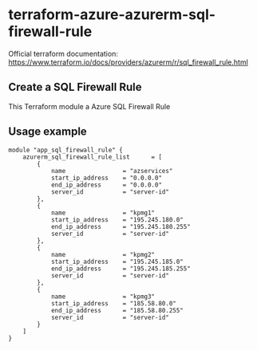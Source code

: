 # terraform-azure-azurerm-sql-firewall-rule

Official terraform documentation: <https://www.terraform.io/docs/providers/azurerm/r/sql_firewall_rule.html>

## Create a SQL Firewall Rule

This Terraform module a Azure SQL Firewall Rule

## Usage example

```hcl
module "app_sql_firewall_rule" {
    azurerm_sql_firewall_rule_list      = [
        {
            name                = "azservices"
            start_ip_address    = "0.0.0.0"
            end_ip_address      = "0.0.0.0"
            server_id           = "server-id"
        },
        {
            name                = "kpmg1"
            start_ip_address    = "195.245.180.0"
            end_ip_address      = "195.245.180.255"
            server_id           = "server-id"
        },
        {
            name                = "kpmg2"
            start_ip_address    = "195.245.185.0"
            end_ip_address      = "195.245.185.255"
            server_id           = "server-id"
        },
        {
            name                = "kpmg3"
            start_ip_address    = "185.58.80.0"
            end_ip_address      = "185.58.80.255"
            server_id           = "server-id"
        }
    ]
}
```